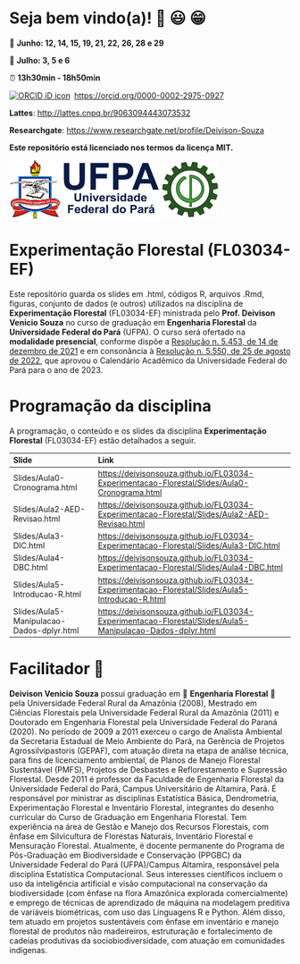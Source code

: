 
<!-- README.md is generated from README.Rmd.. Please edit that file.. -->
<!-- badges: start -->
<!-- badges: end -->
<!-- Emprestei a função list_github_files() da Curso-R. (https://github.com/curso-r). A ideia desse readme emprestei da Curso-R. Achei excelente!-->

# Seja bem vindo(a)! :deciduous_tree: :smiley: :grin:

:calendar: **Junho: 12, 14, 15, 19, 21, 22, 26, 28 e 29**

:calendar: **Julho: 3, 5 e 6**

:alarm_clock: **13h30min - 18h50min**

<div itemscope="" itemtype="https://schema.org/Person">

<a itemprop="sameAs" content="https://orcid.org/0000-0002-2975-0927" href="https://orcid.org/0000-0002-2975-0927" target="orcid.widget" rel="me noopener noreferrer" style="vertical-align:top;"><img src="https://orcid.org/sites/default/files/images/orcid_16x16.png" style="width:1em;margin-right:.5em;" alt="ORCID iD icon">https://orcid.org/0000-0002-2975-0927</a>

</div>

**Lattes**: <http://lattes.cnpq.br/9063094443073532>

**Researchgate**: <https://www.researchgate.net/profile/Deivison-Souza>

**Este repositório está licenciado nos termos da licença MIT.**

<div>
<img src="Slides/fig/slide-title/ufpa2.png" width="270" align="middle" class="center">
<img src="Slides/fig/slide-title/forest.png" width="100" align="middle" class="center">
<div>

# Experimentação Florestal (FL03034-EF)

Este repositório guarda os slides em .html, códigos R, arquivos .Rmd,
figuras, conjunto de dados (e outros) utilizados na disciplina de
**Experimentação Florestal** (FL03034-EF) ministrada pelo
**Prof. Deivison Venicio Souza** no curso de graduação em **Engenharia
Florestal** da **Universidade Federal do Pará** (UFPA). O curso será
ofertado na **modalidade presencial**, conforme dispõe a [Resolução
n. 5.453, de 14 de dezembro de
2021](https://sege.ufpa.br/boletim_interno/downloads/resolucoes/consepe/2021/5453%20Aprova%20a%20Resolu%C3%A7%C3%A3o%20sobre%20o%20retorno%20das%20Atividades%20Presenciais.pdf)
e em consonância à [Resolução n. 5.550, de 25 de agosto de
2022](chrome-extension://efaidnbmnnnibpcajpcglclefindmkaj/https://sege.ufpa.br/boletim_interno/downloads/resolucoes/consepe/2022/5550%20Resolu%C3%A7%C3%A3o%20Calend%C3%A1rio%20Acad%C3%AAmico%202023.pdf),
que aprovou o Calendário Acadêmico da Universidade Federal do Pará para
o ano de 2023.

# Programação da disciplina

A programação, o conteúdo e os slides da disciplina **Experimentação
Florestal** (FL03034-EF) estão detalhados a seguir.

| Slide                                     | Link                                                                                                         |
|:------------------------------------------|:-------------------------------------------------------------------------------------------------------------|
| Slides/Aula0-Cronograma.html              | <https://deivisonsouza.github.io/FL03034-Experimentacao-Florestal/Slides/Aula0-Cronograma.html>              |
| Slides/Aula2-AED-Revisao.html             | <https://deivisonsouza.github.io/FL03034-Experimentacao-Florestal/Slides/Aula2-AED-Revisao.html>             |
| Slides/Aula3-DIC.html                     | <https://deivisonsouza.github.io/FL03034-Experimentacao-Florestal/Slides/Aula3-DIC.html>                     |
| Slides/Aula4-DBC.html                     | <https://deivisonsouza.github.io/FL03034-Experimentacao-Florestal/Slides/Aula4-DBC.html>                     |
| Slides/Aula5-Introducao-R.html            | <https://deivisonsouza.github.io/FL03034-Experimentacao-Florestal/Slides/Aula5-Introducao-R.html>            |
| Slides/Aula5-Manipulacao-Dados-dplyr.html | <https://deivisonsouza.github.io/FL03034-Experimentacao-Florestal/Slides/Aula5-Manipulacao-Dados-dplyr.html> |

# Facilitador :deciduous_tree:

**Deivison Venicio Souza** possui graduação em :deciduous_tree:
**Engenharia Florestal** :deciduous_tree: pela Universidade Federal
Rural da Amazônia (2008), Mestrado em Ciências Florestais pela
Universidade Federal Rural da Amazônia (2011) e Doutorado em Engenharia
Florestal pela Universidade Federal do Paraná (2020). No período de 2009
a 2011 exerceu o cargo de Analista Ambiental da Secretaria Estadual de
Meio Ambiente do Pará, na Gerência de Projetos Agrossilvipastoris
(GEPAF), com atuação direta na etapa de análise técnica, para fins de
licenciamento ambiental, de Planos de Manejo Florestal Sustentável
(PMFS), Projetos de Desbastes e Reflorestamento e Supressão Florestal.
Desde 2011 é professor da Faculdade de Engenharia Florestal da
Universidade Federal do Pará, Campus Universitário de Altamira, Pará. É
responsável por ministrar as disciplinas Estatística Básica,
Dendrometria, Experimentação Florestal e Inventário Florestal,
integrantes do desenho curricular do Curso de Graduação em Engenharia
Florestal. Tem experiência na área de Gestão e Manejo dos Recursos
Florestais, com ênfase em Silvicultura de Florestas Naturais, Inventário
Florestal e Mensuração Florestal. Atualmente, é docente permanente do
Programa de Pós-Graduação em Biodiversidade e Conservação (PPGBC) da
Universidade Federal do Pará (UFPA)/Campus Altamira, responsável pela
disciplina Estatística Computacional. Seus interesses científicos
incluem o uso da inteligência artificial e visão computacional na
conservação da biodiversidade (com ênfase na flora Amazônica explorada
comercialmente) e emprego de técnicas de aprendizado de máquina na
modelagem preditiva de variáveis biométricas, com uso das Linguagens R e
Python. Além disso, tem atuado em projetos sustentáveis com ênfase em
inventário e manejo florestal de produtos não madeireiros, estruturação
e fortalecimento de cadeias produtivas da sociobiodiversidade, com
atuação em comunidades indígenas.
